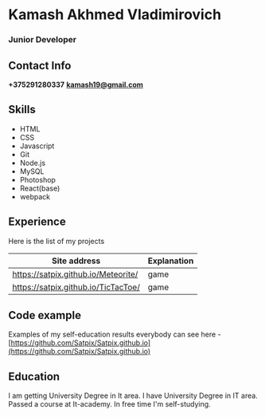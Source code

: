 # Kamash Akhmed Vladimirovich

### Junior Developer

## Contact Info
**+375291280337**
**kamash19@gmail.com**

## Skills
* HTML
* CSS
* Javascript
* Git
* Node.js
* MySQL
* Photoshop
* React(base)
* webpack

## Experience
Here is the list of my projects

Site address | Explanation
------------ | -------------
https://satpix.github.io/Meteorite/ | game
https://satpix.github.io/TicTacToe/ | game

## Code example
Examples of my self-education results everybody can see here - [https://github.com/Satpix/Satpix.github.io](https://github.com/Satpix/Satpix.github.io)

## Education
I am getting University Degree in It area. I have University Degree in IT area. Passed a course at It-academy. In free time I'm self-studying.